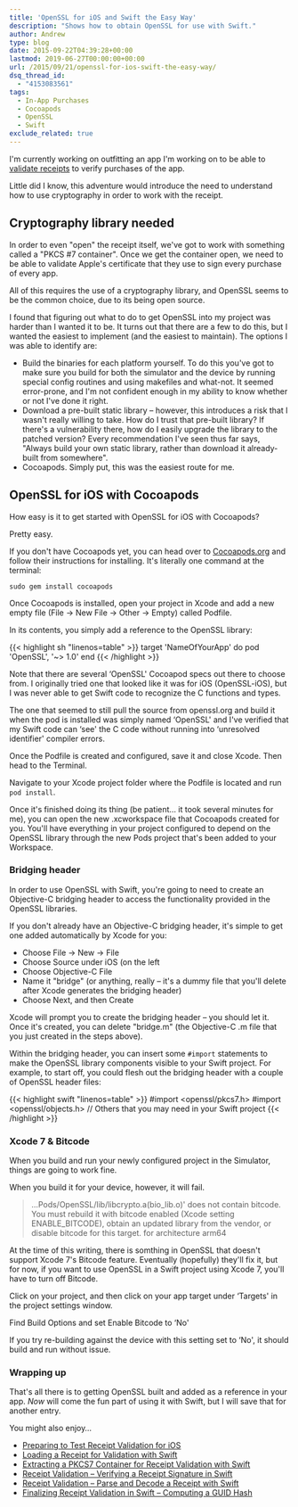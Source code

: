 ```yaml
---
title: 'OpenSSL for iOS and Swift the Easy Way'
description: "Shows how to obtain OpenSSL for use with Swift."
author: Andrew
type: blog
date: 2015-09-22T04:39:28+00:00
lastmod: 2019-06-27T00:00:00+00:00
url: /2015/09/21/openssl-for-ios-swift-the-easy-way/
dsq_thread_id:
  - "4153083561"
tags:
  - In-App Purchases
  - Cocoapods
  - OpenSSL
  - Swift
exclude_related: true
---
```

I'm currently working on outfitting an app I'm working on to be able to [validate receipts][1] to verify purchases of the app.

Little did I know, this adventure would introduce the need to understand how to use cryptography in order to work with the receipt.

<a name="cryptography-library-needed" class="jump-target"></a>

## Cryptography library needed

In order to even "open" the receipt itself, we've got to work with something called a "PKCS #7 container". Once we get the container open, we need to be able to validate Apple's certificate that they use to sign every purchase of every app.

All of this requires the use of a cryptography library, and OpenSSL seems to be the common choice, due to its being open source.

I found that figuring out what to do to get OpenSSL into my project was harder than I wanted it to be. It turns out that there are a few to do this, but I wanted the easiest to implement (and the easiest to maintain). The options I was able to identify are:

  * Build the binaries for each platform yourself. To do this you've got to make sure you build for both the simulator and the device by running special config routines and using makefiles and what-not. It seemed error-prone, and I'm not confident enough in my ability to know whether or not I've done it right.
  * Download a pre-built static library – however, this introduces a risk that I wasn't really willing to take. How do I trust that pre-built library? If there's a vulnerability there, how do I easily upgrade the library to the patched version? Every recommendation I've seen thus far says, "Always build your own static library, rather than download it already-built from somewhere".
  * Cocoapods. Simply put, this was the easiest route for me.

<a name="cocoapods" class="jump-target"></a>

## OpenSSL for iOS with Cocoapods

How easy is it to get started with OpenSSL for iOS with Cocoapods?

Pretty easy.

If you don't have Cocoapods yet, you can head over to [Cocoapods.org][2] and follow their instructions for installing. It's literally one command at the terminal:

`sudo gem install cocoapods`

Once Cocoapods is installed, open your project in Xcode and add a new empty file (File -> New File -> Other -> Empty) called Podfile.

In its contents, you simply add a reference to the OpenSSL library:

{{< highlight sh "linenos=table" >}}
target 'NameOfYourApp' do
    pod 'OpenSSL', '~> 1.0'
end
{{< /highlight >}}

Note that there are several &#8216;OpenSSL' Cocoapod specs out there to choose from. I originally tried one that looked like it was for iOS (OpenSSL-iOS), but I was never able to get Swift code to recognize the C functions and types.

The one that seemed to still pull the source from openssl.org and build it when the pod is installed was simply named &#8216;OpenSSL' and I've verified that my Swift code can &#8216;see' the C code without running into &#8216;unresolved identifier' compiler errors.

Once the Podfile is created and configured, save it and close Xcode. Then head to the Terminal.

Navigate to your Xcode project folder where the Podfile is located and run `pod install`.

Once it's finished doing its thing (be patient&#8230; it took several minutes for me), you can open the new .xcworkspace file that Cocoapods created for you. You'll have everything in your project configured to depend on the OpenSSL library through the new Pods project that's been added to your Workspace.

<a name="bridging-header" class="jump-target"></a>

### Bridging header

In order to use OpenSSL with Swift, you're going to need to create an Objective-C bridging header to access the functionality provided in the OpenSSL libraries.

If you don't already have an Objective-C bridging header, it's simple to get one added automatically by Xcode for you:

  * Choose File -> New -> File
  * Choose Source under iOS (on the left
  * Choose Objective-C File
  * Name it "bridge" (or anything, really – it's a dummy file that you'll delete after Xcode generates the bridging header)
  * Choose Next, and then Create

Xcode will prompt you to create the bridging header – you should let it. Once it's created, you can delete "bridge.m" (the Objective-C .m file that you just created in the steps above).

Within the bridging header, you can insert some `#import` statements to make the OpenSSL library components visible to your Swift project. For example, to start off, you could flesh out the bridging header with a couple of OpenSSL header files:

{{< highlight swift "linenos=table" >}}
#import <openssl/pkcs7.h>
#import <openssl/objects.h>
// Others that you may need in your Swift project
{{< /highlight >}}

<a name="xcode-7-bitcode" class="jump-target"></a>

### Xcode 7 & Bitcode

When you build and run your newly configured project in the Simulator, things are going to work fine.

When you build it for your device, however, it will fail.

> &#8230;Pods/OpenSSL/lib/libcrypto.a(bio\_lib.o)' does not contain bitcode. You must rebuild it with bitcode enabled (Xcode setting ENABLE\_BITCODE), obtain an updated library from the vendor, or disable bitcode for this target. for architecture arm64 

At the time of this writing, there is somthing in OpenSSL that doesn't support Xcode 7's Bitcode feature. Eventually (hopefully) they'll fix it, but for now, if you want to use OpenSSL in a Swift project using Xcode 7, you'll have to turn off Bitcode.

Click on your project, and then click on your app target under &#8216;Targets' in the project settings window.

Find Build Options and set Enable Bitcode to &#8216;No'

If you try re-building against the device with this setting set to &#8216;No', it should build and run without issue.

### Wrapping up

That's all there is to getting OpenSSL built and added as a reference in your app. _Now_ will come the fun part of using it with Swift, but I will save that for another entry.

<a name="related" class="jump-target"></a>

<div class="resources">
  <div class="resources-header">
    You might also enjoy&#8230;
  </div>
  <ul class="resources-content">
    <li>
      <i class="fa fa-angle-right"></i> <a href="https://www.andrewcbancroft.com/2015/10/05/preparing-to-test-receipt-validation-for-ios/" title="Preparing to Test Receipt Validation for iOS">Preparing to Test Receipt Validation for iOS</a>
    </li>
    <li>
      <i class="fa fa-angle-right"></i> <a href="https://www.andrewcbancroft.com/2015/10/13/loading-a-receipt-for-validation-with-swift/" title="Loading a Receipt for Validation with Swift">Loading a Receipt for Validation with Swift</a>
    </li>
    <li>
      <i class="fa fa-angle-right"></i> <a href="https://www.andrewcbancroft.com/2016/06/09/extracting-a-pkcs7-container-for-receipt-validation-with-swift/" title="Extracting a PKCS7 Container for Receipt Validation with Swift">Extracting a PKCS7 Container for Receipt Validation with Swift</a>
    </li>
    <li>
      <i class="fa fa-angle-right"></i> <a href="https://www.andrewcbancroft.com/2017/07/16/receipt-validation-verifying-a-receipt-signature-in-swift/" title="Receipt Validation – Verifying a Receipt Signature in Swift">Receipt Validation – Verifying a Receipt Signature in Swift</a>
    </li>
    <li>
      <i class="fa fa-angle-right"></i> <a href="https://www.andrewcbancroft.com/2017/07/27/receipt-validation-parsing-a-receipt-with-swift/" title="Receipt Validation – Parse and Decode a Receipt with Swift">Receipt Validation – Parse and Decode a Receipt with Swift</a>
    </li>
    <li>
      <i class="fa fa-angle-right"></i> <a href="https://www.andrewcbancroft.com/2017/07/31/finalizing-receipt-validation-in-swift-computing-a-guid-hash/" title="Finalizing Receipt Validation in Swift – Computing a GUID Hash">Finalizing Receipt Validation in Swift – Computing a GUID Hash</a>
    </li>
  </ul>
</div>

<a name="share" class="jump-target"></a>

 [1]: https://developer.apple.com/library/ios/releasenotes/General/ValidateAppStoreReceipt/Chapters/ValidateLocally.html#//apple_ref/doc/uid/TP40010573-CH1-SW2
 [2]: http://cocoapods.org